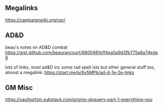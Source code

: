 ## Megalinks
https://campaignwiki.org/osr/

## AD&D
beau's notes on AD&D combat https://gist.github.com/beaurancourt/9800491e1f4ea5a9d3fb775a6a74eda9

lots of links, most ad&D inc some rad spell ists but other general stuff too, almost a megalink:
https://start.me/p/6y5MPb/ad-d-1e-2e-links

## GM Misc
https://vaultsofzin.substack.com/p/gms-glossery-part-1-everything-you
